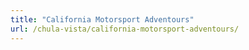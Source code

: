 ```yaml
---
title: "California Motorsport Adventours"
url: /chula-vista/california-motorsport-adventours/
---
```

